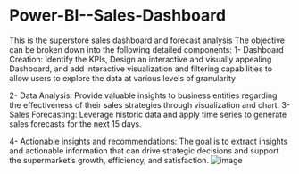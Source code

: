 # Power-BI--Sales-Dashboard
This is the superstore sales dashboard and forecast analysis
The objective can be broken down into the following detailed components:
1- Dashboard Creation: Identify the KPIs, Design an interactive and visually appealing Dashboard, and add interactive visualization and filtering capabilities to allow users to explore the data at various levels of granularity

2- Data Analysis: Provide valuable insights to business entities regarding the effectiveness of their sales strategies through visualization and chart.
3- Sales Forecasting: Leverage historic data and apply time series to generate sales forecasts for the next 15 days.

4- Actionable insights and recommendations: The goal is to extract insights and actionable information that can drive strategic decisions and support the supermarket’s growth, efficiency, and satisfaction.
![image](https://github.com/SUSHILKSONI/Power-BI--Sales-Dashboard/assets/22744176/3168a0e5-54f1-4e96-a5fb-032c596165bb)
